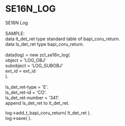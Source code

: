 # SE16N_LOG<br />
SE16N Log<br />
<br />
SAMPLE:<br />
data lt_det_ret type standard table of bapi_coru_return.<br />
data ls_det_ret type bapi_coru_return.<br />
<br />
data(log) = new zcl_se16n_log(<br />
  object      = 'LOG_OBJ'<br />
  subobject   = 'LOG_SUBOBJ'<br />
  ext_id      = ext_id<br />
  ).<br />
  <br />
  ls_det_ret-type = 'E'.<br />
  ls_det_ret-id = 'CO'.<br />
  ls_det_ret-number = '341'.<br />
  append ls_det_ret to lt_det_ret.<br />
  
  log->add_t_bapi_coru_return( lt_det_ret ).<br />
  log->save( ).<br />
  <br />

